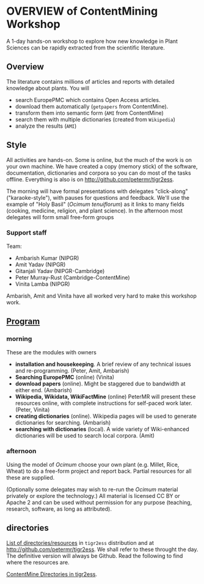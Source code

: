 # OVERVIEW of ContentMining Workshop

A 1-day hands-on workshop to explore how new knowledge in Plant Sciences can be rapidly extracted from the scientific literature.

## Overview
The literature contains millions of articles and reports with detailed knowledge about plants. You will 
 * search EuropePMC which contains Open Access articles.
 * download them automatically (`getpapers` from ContentMine).
 * transform them into semantic form (`AMI` from ContentMine)
 * search them with multiple dictionaries (created from `Wikipedia`)
 * analyze the results (`AMI`)
 
## Style
All activities are hands-on. Some is online, but the much of the work is on your own machine. We have created a copy (memory stick) of the software, documentation, dictionaries and corpora so you can do most of the tasks offline. Everything is also is on http://github.com/petermr/tigr2ess.

The morning will have formal presentations with delegates "click-along" ("karaoke-style"), with pauses for questions and feedback. We'll  use the example of "Holy Basil" (*Ocimum tenuiflorum*) as it links to many fields (cooking, medicine, religion, and plant science). In the afternoon most delegates will form small free-form groups 

### Support staff
Team:
* Ambarish Kumar (NIPGR)
* Amit Yadav (NIPGR)
* Gitanjali Yadav (NIPGR-Cambridge)
* Peter Murray-Rust (Cambridge-ContentMine)
* Vinita Lamba (NIPGR)

Ambarish, Amit and Vinita have all worked very hard to make this workshop work.

## [Program](PROGRAM.md)

### morning
These are the modules with owners 
* **installation and housekeeping**. A brief review of any technical issues and re-programming. (Peter, Amit, Ambarish)
* **Searching EuropePMC** (online) (Vinita)
* **download papers** (online). Might be staggered due to bandwidth at either end. (Ambarish)
* **Wikipedia, Wikidata, WikiFactMine** (online) PeterMR will present these resources online, with complete instructions for self-paced work later. (Peter, Vinita)
* **creating dictionaries** (online). Wikipedia pages will be used to generate dictionaries for searching. (Ambarish)
* **searching with dictionaries** (local). A wide variety of Wiki-enhanced dictionaries will be used to search local corpora. (Amit)

### afternoon
Using the model of *Ocimum* choose your own plant (e.g. Millet, Rice, Wheat) to do a free-form project and report back. Partial resources for all these are supplied. 

(Optionally some delegates may wish to re-run the *Ocimum* material privately or explore the technology.) All material is licensed CC BY or Apache 2 and can be used without permission for any purpose (teaching, research, software, as long as attributed).


## directories 
[List of directories/resources](resources.md) in `tigr2ess` distribution and at http://github.com/petermr/tigr2ess. We shall refer to these throught the day. The definitive version will always be Github. Read the following to find where the resources are.

[ContentMine Directories in tigr2ess](DIRECTORIES.md).


